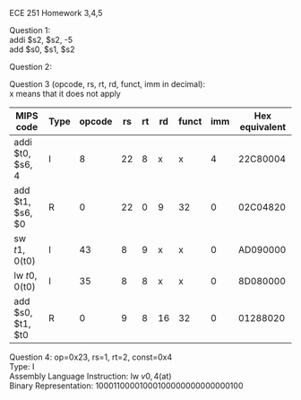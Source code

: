 ECE 251 Homework 3,4,5

Question 1: <br />
addi $s2, $s2, -5 <br />
add $s0, $s1, $s2

Question 2: 


Question 3 (opcode, rs, rt, rd, funct, imm in decimal): <br />
x means that it does not apply

| MIPS code         | Type | opcode | rs  | rt  | rd  | funct | imm | Hex equivalent |
| ----------------- | ---- | ------ | --- | --- | --- | ----- | --- | -------------- |
| addi $t0, $s6, 4  | I    | 8      | 22  | 8   | x   | x     | 4   | 22C80004       |
| add $t1, $s6, $0  | R    | 0      | 22  | 0   | 9   | 32    | 0   | 02C04820       |
| sw $t1, 0($t0)    | I    | 43     | 8   | 9   | x   | x     | 0   | AD090000       |
| lw $t0, 0($t0)    | I    | 35     | 8   | 8   | x   | x     | 0   | 8D080000       |
| add $s0, $t1, $t0 | R    | 0      | 9   | 8   | 16  | 32    | 0   | 01288020       |

Question 4: 
op=0x23, rs=1, rt=2, const=0x4 <br />
Type: I <br />
Assembly Language Instruction: lw $v0, 4($at) <br />
Binary Representation: 10001100001000100000000000000100

